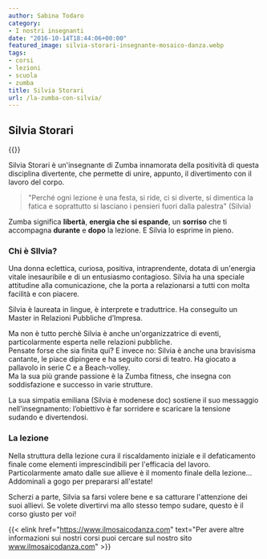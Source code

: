 ```yaml
---
author: Sabina Todaro
category:
- I nostri insegnanti
date: "2016-10-14T18:44:06+00:00"
featured_image: silvia-storari-insegnante-mosaico-danza.webp
tags:
- corsi
- lezioni
- scuola
- zumba
title: Silvia Storari
url: /la-zumba-con-silvia/
---
```

## Silvia Storari

<div class="w6 fr pl4">
{{<figureh src="silvia-storari-insegnante-mosaico-danza.webp"
alt="Corsi con Silvia al Mosaico Danza"
caption="Corsi con Silvia al Mosaico Danza" >}}
</div>


Silvia Storari è un'insegnante di Zumba innamorata della positività di questa disciplina divertente, che permette di unire, appunto, il divertimento con il lavoro del corpo.
> "Perché ogni lezione è una festa, si ride, ci si diverte, si dimentica la fatica e soprattutto si lasciano i pensieri fuori dalla palestra" (Silvia)

Zumba significa **libertà**, **energia che si espande**, un **sorriso** che ti accompagna **durante** e **dopo** la lezione. E Silvia lo esprime in pieno.

### Chi è SIlvia?

Una donna eclettica, curiosa, positiva, intraprendente, dotata di un'energia vitale inesauribile e di un entusiasmo contagioso. Silvia ha una speciale attitudine alla comunicazione, che la porta a relazionarsi a tutti con molta facilità e con piacere.

Silvia è laureata in lingue, è interprete e traduttrice. Ha conseguito un Master in Relazioni Pubbliche d’Impresa.

Ma non è tutto perchè Silvia è anche un'organizzatrice di eventi, particolarmente esperta nelle relazioni pubbliche.\
Pensate forse che sia finita qui? E invece no: Silvia è anche una bravisisma cantante, le piace dipingere e ha seguito corsi di teatro. Ha giocato a pallavolo in serie C e a Beach-volley.\
Ma la sua più grande passione è la Zumba fitness, che insegna con soddisfazione e successo in varie strutture.

La sua simpatia emiliana (Silvia è modenese doc) sostiene il suo messaggio nell'insegnamento: l’obiettivo è far sorridere e scaricare la tensione sudando e divertendosi.

### La lezione

Nella struttura della lezione cura il riscaldamento iniziale e il defaticamento finale come elementi imprescindibili per l'efficacia del lavoro.
Particolarmente amato dalle sue allieve è il momento finale della lezione... Addominali a gogo per prepararsi all'estate!

Scherzi a parte, Silvia sa farsi volere bene e sa catturare l'attenzione dei suoi allievi.
Se volete divertirvi ma allo stesso tempo sudare, questo è il corso giusto per voi!

{{< elink href="https://www.ilmosaicodanza.com" text="Per avere altre informazioni sui nostri corsi puoi cercare sul nostro sito www.ilmosaicodanza.com"  >}}